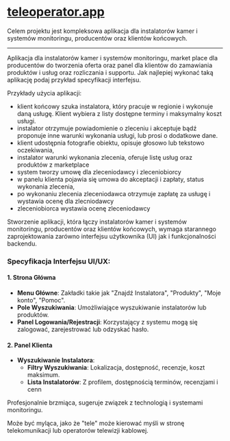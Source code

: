 # [teleoperator.app](www.teleoperator.app)

Celem projektu jest kompleksowa aplikacja dla instalatorów kamer i systemów monitoringu, producentów oraz klientów końcowych.

---

Aplikacja dla instalatorów kamer i systemów monitoringu, market place dla producentów do tworzenia oferta oraz panel dla klientów do zamawiania produktów i usług oraz rozliczania i supportu. Jak najlepiej wykonać taką aplikację podaj przykład specyfikacji interfejsu.


Przykłady użycia aplikacji:
- klient końcowy szuka instalatora, który pracuje w regionie i wykonuje daną usługę. Klient wybiera z listy dostępne terminy i maksymalny koszt usługi.
- instalator otrzymuje powiadomienie o zleceniu i akceptuje bądź proponuje inne warunki wykonania usługi, lub prosi o dodatkowe dane.
- klient udostępnia fotografie obiektu, opisuje głosowo lub tekstowo oczekiwania,
- instalator warunki wykonania zlecenia, oferuje listę usług oraz produktów z marketplace
- system tworzy umowę dla zleceniodawcy i zleceniobiorcy
- w panelu klienta pojawia się  umowa do akceptacji i zapłaty, status wykonania zlecenia,
- po wykonaniu zlecenia zleceniodawca  otrzymuje zapłatę za usługę i wystawia ocenę dla zlecniodawcy
- zleceniobiorca wystawia ocenę zleceniodawcy


Stworzenie aplikacji, która łączy instalatorów kamer i systemów monitoringu, producentów oraz klientów końcowych, wymaga starannego zaprojektowania zarówno interfejsu użytkownika (UI) jak i funkcjonalności backendu.


### Specyfikacja Interfejsu UI/UX:

#### 1. Strona Główna
- **Menu Główne**: Zakładki takie jak "Znajdź Instalatora", "Produkty", "Moje konto", "Pomoc".
- **Pole Wyszukiwania**: Umożliwiające wyszukiwanie instalatorów lub produktów.
- **Panel Logowania/Rejestracji**: Korzystający z systemu mogą się zalogować, zarejestrować lub odzyskać hasło.

#### 2. Panel Klienta
- **Wyszukiwanie Instalatora**:
    - **Filtry Wyszukiwania**: Lokalizacja, dostępność, recenzje, koszt maksimum.
    - **Lista Instalatorów**: Z profilem, dostępnością terminów, recenzjami i cenn


Profesjonalnie brzmiąca, sugeruje związek z technologią i systemami monitoringu.


Może być myląca, jako że "tele" może kierować myśli w stronę telekomunikacji lub operatorów telewizji kablowej.
